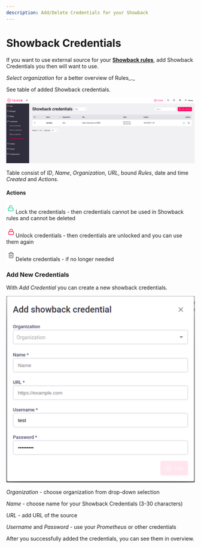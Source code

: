```yaml
---
description: Add/Delete Credentials for your Showback
---
```


# Showback Credentials

If you want to use external source for your [**Showback rules**](https://itera.gitbook.io/taikun/partner/showback-rules), add Showback Credentials you then will want to use.

_Select organization_ for a better overview of Rules_._

See table of added Showback credentials.

![Fig. 1: Overview of Showback Credentials](<../.gitbook/assets/Showback credentials.png>)

Table consist of _ID_, _Name_, _Organization_, _URL_, bound _Rules_, date and time _Created_ and _Actions_.



#### Actions

![](<../.gitbook/assets/lock (3).png>)Lock the credentials - then credentials cannot be used in Showback rules and cannot be deleted

![](../.gitbook/assets/unlock.png)Unlock credentials - then credentials are unlocked and you can use them again

![](<../.gitbook/assets/delete (1).png>)Delete credentials - if no longer needed



### Add New Credentials

With _Add Credential_ you can create a new showback credentials.

![Fig. 2: Add Showback Credentials](<../.gitbook/assets/add showback credentials (1).png>)

_Organization_ - choose organization from drop-down selection

_Name_ - choose name for your Showback Credentials (3-30 characters)

_URL_ - add URL of the source

_Username_ and _Password_ - use your _Prometheus_ or other credentials



After you successfully added the credentials, you can see them in overview.
